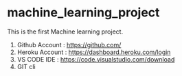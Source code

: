 # machine_learning_project
This is the first Machine learning project.

1. Github Account : https://github.com/
2. Heroku Account : https://dashboard.heroku.com/login
3. VS CODE IDE : https://code.visualstudio.com/download
4. GIT cli
